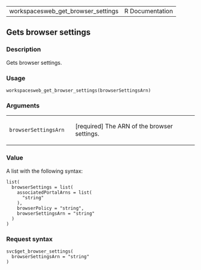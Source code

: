 <table style="width: 100%;">
<tbody>
<tr class="odd">
<td>workspacesweb_get_browser_settings</td>
<td style="text-align: right;">R Documentation</td>
</tr>
</tbody>
</table>

## Gets browser settings

### Description

Gets browser settings.

### Usage

    workspacesweb_get_browser_settings(browserSettingsArn)

### Arguments

<table>
<colgroup>
<col style="width: 35%" />
<col style="width: 65%" />
</colgroup>
<tbody>
<tr class="odd">
<td><code
id="workspacesweb_get_browser_settings_:_browserSettingsArn">browserSettingsArn</code></td>
<td><p>[required] The ARN of the browser settings.</p></td>
</tr>
</tbody>
</table>

### Value

A list with the following syntax:

    list(
      browserSettings = list(
        associatedPortalArns = list(
          "string"
        ),
        browserPolicy = "string",
        browserSettingsArn = "string"
      )
    )

### Request syntax

    svc$get_browser_settings(
      browserSettingsArn = "string"
    )
